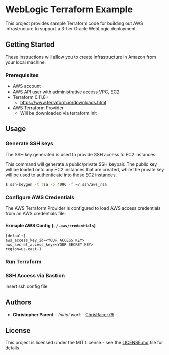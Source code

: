 # WebLogic Terraform Example

This project provides sample Terraform code for building out AWS infrastructure to support a 3-tier Oracle WebLogic deployment. 

## Getting Started

These instructions will allow you to create infrastructure in Amazon from your local machine. 

### Prerequisites

- AWS account
- AWS API user with administrative access
    VPC, EC2
- Terraform 0.11.8+
    - https://www.terraform.io/downloads.html
- AWS Terraform Provider
    - Will be downloaded via terraform init

## Usage
### Generate SSH keys

The SSH key generated is used to provide SSH access to EC2 instances.

This command will generate a public/private SSH keypair. The public key will be loaded onto any EC2 instances that are created, while the private key will be used to authenticate into those EC2 instances.

```sh
$ ssh-keygen -t rsa -b 4096 -f ~/.ssh/aws_rsa
```

### Configure AWS Credentials
The AWS Terraform Provider is configured to load AWS access credentials from an AWS credentials file. 

#### Exmaple AWS Config (`~/.aws/credentials`)
```
[default]
aws_access_key_id=<YOUR ACCESS KEY>
aws_secret_access_key=<YOUR SECRET KEY> 
region=us-east-1
```

### Run Terraform


### SSH Access via Bastion

insert ssh config file

## Authors

* **Christopher Parent** - *Initial work* - [ChrisRacer79](https://github.com/chrisracer79)


## License

This project is licensed under the MIT License - see the [LICENSE.md](LICENSE.md) file for details


